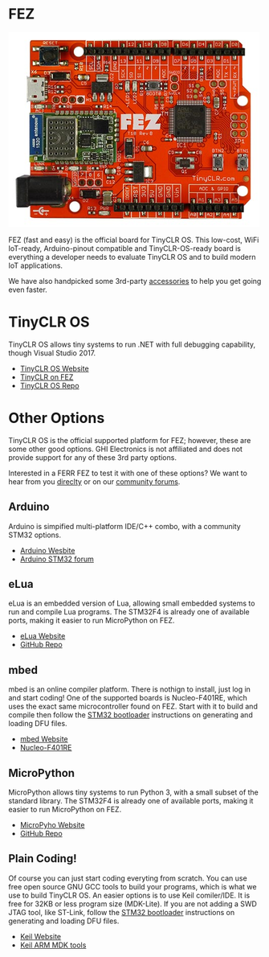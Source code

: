 # FEZ
![FEZ](images/fez.jpg)

FEZ (fast and easy) is the official board for TinyCLR OS. This low-cost, WiFi IoT-ready, Arduino-pinout compatible and TinyCLR-OS-ready board is everything a developer needs to evaluate TinyCLR OS and to build modern IoT applications.

We have also handpicked some 3rd-party [accessories](../../tinyclr/accessories/intro.md) to help you get going even faster.

# TinyCLR OS
TinyCLR OS allows tiny systems to run .NET with full debugging capability, though Visual Studio 2017.

* [TinyCLR OS Website](http://www.tinyclr.com/)
* [TinyCLR on FEZ](../../tinyclr/boards/fez.md)
* [TinyCLR OS Repo](https://github.com/ghi-electronics/TinyCLR-Ports)

# Other Options
TinyCLR OS is the official supported platform for FEZ; however, these are some other good options. GHI Electronics is not affiliated and does not provide support for any of these 3rd party options.

Interested in a FERR FEZ to test it with one of these options? We want to hear from you [direclty](https://www.ghielectronics.com/contact) or on our [community forums](https://forums.ghielectronics.com/).

## Arduino
Arduino is simpified multi-platform IDE/C++ combo, with a community STM32 options.

* [Arduino Wesbite](https://www.arduino.cc/)
* [Arduino STM32 forum](http://www.stm32duino.com/)

## eLua
eLua is an embedded version of Lua, allowing small embedded systems to run and compile Lua programs.
The STM32F4 is already one of available ports, making it easier to run MicroPython on FEZ.

* [eLua Website](http://www.eluaproject.net/)
* [GitHub Repo](https://github.com/elua/elua)

## mbed
mbed is an online compiler platform. There is nothign to install, just log in and start coding!
One of the supported boards is Nucleo-F401RE, which uses the exact same microcontroller found on FEZ. Start with it to build and compile then follow the [STM32 bootloader](../loaders/stm32_bootloader.md) instructions on generating and loading DFU files. 

* [mbed Website](https://developer.mbed.org/)
* [Nucleo-F401RE](https://developer.mbed.org/platforms/ST-Nucleo-F401RE/)

## MicroPython
MicroPython allows tiny systems to run Python 3, with a small subset of the standard library.
The STM32F4 is already one of available ports, making it easier to run MicroPython on FEZ.

* [MicroPyho Website](http://www.micropython.org/)
* [GitHub Repo](https://github.com/micropython/micropython)

## Plain Coding!
Of course you can just start coding everyting from scratch. You can use free open source GNU GCC tools to build your programs, which is what we use to build TinyCLR OS. An easier options is to use Keil comiler/IDE. It is free for 32KB or less program size (MDK-Lite).
If you are not adding a SWD JTAG tool, like ST-Link, follow the [STM32 bootloader](../loaders/stm32_bootloader.md) instructions on generating and loading DFU files. 
 
* [Keil Website](http://www.keil.com/)
* [Keil ARM MDK tools](http://www2.keil.com/mdk5)

